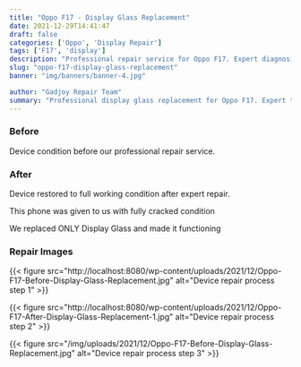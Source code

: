 ```yaml
---
title: "Oppo F17 - Display Glass Replacement"
date: 2021-12-29T14:41:47
draft: false
categories: ['Oppo', 'Display Repair']
tags: ['F17', 'display']
description: "Professional repair service for Oppo F17. Expert diagnosis and quality repairs in Bangalore."
slug: "oppo-f17-display-glass-replacement"
banner: "img/banners/banner-4.jpg"

author: "Gadjoy Repair Team"
summary: "Professional display glass replacement for Oppo F17. Expert technicians, quality parts, warranty included."
---
```


### Before

Device condition before our professional repair service.

### After

Device restored to full working condition after expert repair.

This phone was given to us with fully cracked condition

We replaced ONLY Display Glass and made it functioning

### Repair Images

{{< figure src="http://localhost:8080/wp-content/uploads/2021/12/Oppo-F17-Before-Display-Glass-Replacement.jpg" alt="Device repair process step 1" >}}

{{< figure src="http://localhost:8080/wp-content/uploads/2021/12/Oppo-F17-After-Display-Glass-Replacement-1.jpg" alt="Device repair process step 2" >}}

{{< figure src="/img/uploads/2021/12/Oppo-F17-Before-Display-Glass-Replacement.jpg" alt="Device repair process step 3" >}}

